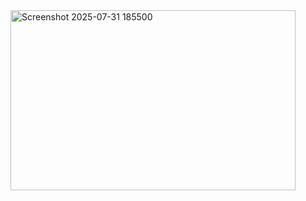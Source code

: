 
<img width="456" height="288" alt="Screenshot 2025-07-31 185500" src="https://github.com/user-attachments/assets/6d6b4f3d-da05-4b96-8512-7815aff992ba" />
